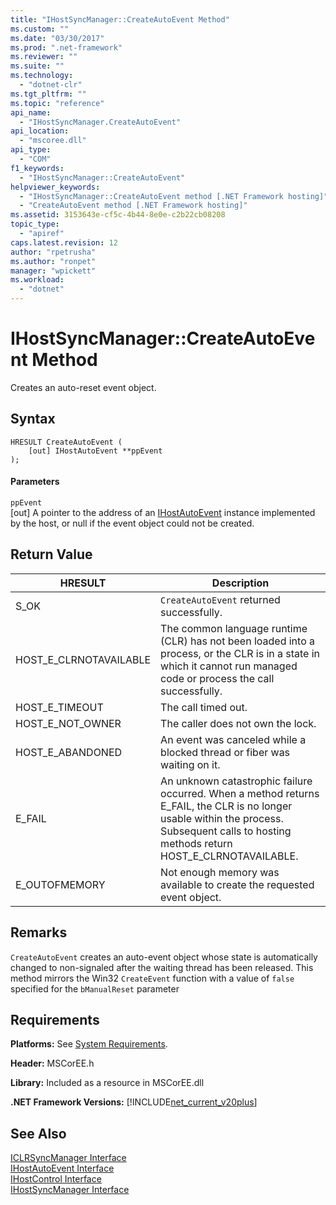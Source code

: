 ```yaml
---
title: "IHostSyncManager::CreateAutoEvent Method"
ms.custom: ""
ms.date: "03/30/2017"
ms.prod: ".net-framework"
ms.reviewer: ""
ms.suite: ""
ms.technology: 
  - "dotnet-clr"
ms.tgt_pltfrm: ""
ms.topic: "reference"
api_name: 
  - "IHostSyncManager.CreateAutoEvent"
api_location: 
  - "mscoree.dll"
api_type: 
  - "COM"
f1_keywords: 
  - "IHostSyncManager::CreateAutoEvent"
helpviewer_keywords: 
  - "IHostSyncManager::CreateAutoEvent method [.NET Framework hosting]"
  - "CreateAutoEvent method [.NET Framework hosting]"
ms.assetid: 3153643e-cf5c-4b44-8e0e-c2b22cb08208
topic_type: 
  - "apiref"
caps.latest.revision: 12
author: "rpetrusha"
ms.author: "ronpet"
manager: "wpickett"
ms.workload: 
  - "dotnet"
---
```

# IHostSyncManager::CreateAutoEvent Method
Creates an auto-reset event object.  
  
## Syntax  
  
```  
HRESULT CreateAutoEvent (  
    [out] IHostAutoEvent **ppEvent  
);  
```  
  
#### Parameters  
 `ppEvent`  
 [out] A pointer to the address of an [IHostAutoEvent](../../../../docs/framework/unmanaged-api/hosting/ihostautoevent-interface.md) instance implemented by the host, or null if the event object could not be created.  
  
## Return Value  
  
|HRESULT|Description|  
|-------------|-----------------|  
|S_OK|`CreateAutoEvent` returned successfully.|  
|HOST_E_CLRNOTAVAILABLE|The common language runtime (CLR) has not been loaded into a process, or the CLR is in a state in which it cannot run managed code or process the call successfully.|  
|HOST_E_TIMEOUT|The call timed out.|  
|HOST_E_NOT_OWNER|The caller does not own the lock.|  
|HOST_E_ABANDONED|An event was canceled while a blocked thread or fiber was waiting on it.|  
|E_FAIL|An unknown catastrophic failure occurred. When a method returns E_FAIL, the CLR is no longer usable within the process. Subsequent calls to hosting methods return HOST_E_CLRNOTAVAILABLE.|  
|E_OUTOFMEMORY|Not enough memory was available to create the requested event object.|  
  
## Remarks  
 `CreateAutoEvent` creates an auto-event object whose state is automatically changed to non-signaled after the waiting thread has been released. This method mirrors the Win32 `CreateEvent` function with a value of `false` specified for the `bManualReset` parameter  
  
## Requirements  
 **Platforms:** See [System Requirements](../../../../docs/framework/get-started/system-requirements.md).  
  
 **Header:** MSCorEE.h  
  
 **Library:** Included as a resource in MSCorEE.dll  
  
 **.NET Framework Versions:** [!INCLUDE[net_current_v20plus](../../../../includes/net-current-v20plus-md.md)]  
  
## See Also  
 [ICLRSyncManager Interface](../../../../docs/framework/unmanaged-api/hosting/iclrsyncmanager-interface.md)  
 [IHostAutoEvent Interface](../../../../docs/framework/unmanaged-api/hosting/ihostautoevent-interface.md)  
 [IHostControl Interface](../../../../docs/framework/unmanaged-api/hosting/ihostcontrol-interface.md)  
 [IHostSyncManager Interface](../../../../docs/framework/unmanaged-api/hosting/ihostsyncmanager-interface.md)
